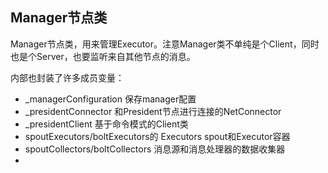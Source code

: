 ## Manager节点类

Manager节点类，用来管理Executor。注意Manager类不单纯是个Client，同时也是个Server，也要监听来自其他节点的消息。

内部也封装了许多成员变量：

 - _managerConfiguration 保存manager配置
 - _presidentConnector 和President节点进行连接的NetConnector
 - _presidentClient 基于命令模式的Client类
 - spoutExecutors/boltExecutors的 Executors spout和Executor容器
 - spoutCollectors/boltCollectors 消息源和消息处理器的数据收集器
 -
